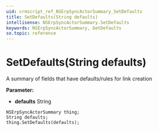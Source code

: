 ```yaml
---
uid: crmscript_ref_NSErpSyncActorSummary_SetDefaults
title: SetDefaults(String defaults)
intellisense: NSErpSyncActorSummary.SetDefaults
keywords: NSErpSyncActorSummary, GetDefaults
so.topic: reference
---
```


# SetDefaults(String defaults)

A summary of fields that have defaults/rules for link creation

**Parameter:** 
 - **defaults** String

```crmscript
NSErpSyncActorSummary thing;
String defaults;
thing.SetDefaults(defaults);
```

